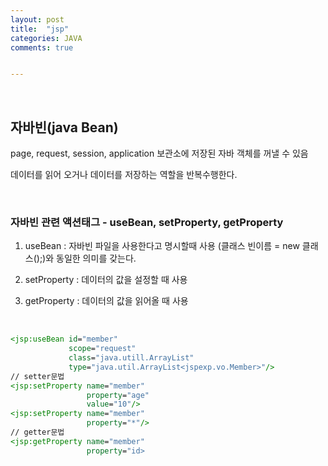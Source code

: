 ```yaml
---
layout: post
title:  "jsp"
categories: JAVA
comments: true


---
```


<br>

## 자바빈(java Bean)

page, request, session, application 보관소에 저장된 자바 객체를 꺼낼 수 있음

데이터를 읽어 오거나 데이터를 저장하는 역할을 반복수행한다.

<br>

### 자바빈 관련 액션태그 - useBean, setProperty, getProperty

1) useBean : 자바빈 파일을 사용한다고 명시할때 사용 (클래스 빈이름 = new 클래스();)와 동일한 의미를 갖는다.

2) setProperty : 데이터의 값을 설정할 때 사용

3) getProperty : 데이터의 값을 읽어올 때 사용

<br>

~~~jsp
<jsp:useBean id="member"
             scope="request"
             class="java.utill.ArrayList"
             type="java.util.ArrayList<jspexp.vo.Member>"/>
// setter문법
<jsp:setProperty name="member"
                 property="age"
                 value="10"/>
<jsp:setProperty name="member"
                 property="*"/>
// getter문법
<jsp:getProperty name="member"
                 property="id>
~~~

<br>
